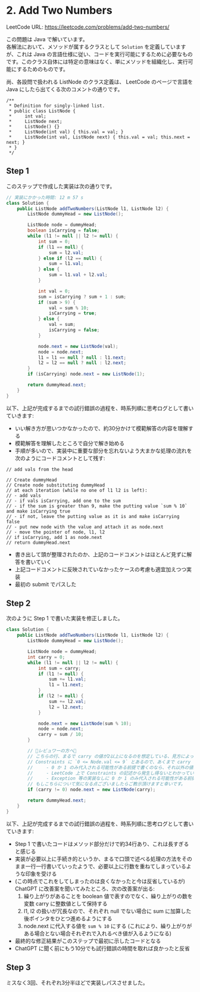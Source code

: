# 2. Add Two Numbers

LeetCode URL: https://leetcode.com/problems/add-two-numbers/

この問題は Java で解いています。  
各解法において、メソッドが属するクラスとして `Solution` を定義していますが、これは Java の言語仕様に従い、コードを実行可能にするために必要なものです。このクラス自体には特定の意味はなく、単にメソッドを組織化し、実行可能にするためのものです。

尚、各設問で扱われる ListNode のクラス定義は、 LeetCode のページで言語を Java にしたら出てくる次のコメントの通りです。

```
/**
 * Definition for singly-linked list.
 * public class ListNode {
 *     int val;
 *     ListNode next;
 *     ListNode() {}
 *     ListNode(int val) { this.val = val; }
 *     ListNode(int val, ListNode next) { this.val = val; this.next = next; }
 * }
 */
```

## Step 1

このステップで作成した実装は次の通りです。

```java
// 実装にかかった時間: 12 m 57 s
class Solution {
    public ListNode addTwoNumbers(ListNode l1, ListNode l2) {
        ListNode dummyHead = new ListNode();

        ListNode node = dummyHead;
        boolean isCarrying = false;
        while (l1 != null || l2 != null) {
            int sum = 0;
            if (l1 == null) {
                sum = l2.val;
            } else if (l2 == null) {
                sum = l1.val;
            } else {
                sum = l1.val + l2.val;
            }

            int val = 0;
            sum = isCarrying ? sum + 1 : sum;
            if (sum > 9) {
                val = sum % 10;
                isCarrying = true;
            } else {
                val = sum;
                isCarrying = false;
            }

            node.next = new ListNode(val);
            node = node.next;
            l1 = l1 == null ? null : l1.next;
            l2 = l2 == null ? null : l2.next;
        }
        if (isCarrying) node.next = new ListNode(1);

        return dummyHead.next;
    }
}
```

以下、上記が完成するまでの試行錯誤の過程を、時系列順に思考ログとして書いていきます:

- いい解き方が思いつかなかったので、約30分かけて模範解答の内容を理解する
- 模範解答を理解したところで自分で解き始める
- 手順が多いので、実装中に重要な部分を忘れないよう大まかな処理の流れを次のようにコードコメントとして残す:

```
// add vals from the head

// Create dummyHead
// Create node substituting dummyHead
// at each iteration (while no one of l1 l2 is left):
// - add vals
// - if vals isCarrying, add one to the sum
// - if the sum is greater than 9, make the putting value `sum % 10` and make isCarrying true
// - if not, leave the putting value as it is and make isCarrying false
// - put new node with the value and attach it as node.next
// - move the pointer of node, l1, l2
// if isCarrying, add 1 as node.next
// return dummyHead.next
```

- 書き出して頭が整理されたのか、上記のコードコメントはほとんど見ずに解答を書いていく
- 上記コードコメントに反映されていなかったケースの考慮も適宜加えつつ実装
- 最初の submit でパスした

## Step 2

次のように Step 1 で書いた実装を修正しました。

```java
class Solution {
    public ListNode addTwoNumbers(ListNode l1, ListNode l2) {
        ListNode dummyHead = new ListNode();

        ListNode node = dummyHead;
        int carry = 0;
        while (l1 != null || l2 != null) {
            int sum = carry;
            if (l1 != null) {
                sum += l1.val;
                l1 = l1.next;
            }
            if (l2 != null) {
                sum += l2.val;
                l2 = l2.next;
            }

            node.next = new ListNode(sum % 10);
            node = node.next;
            carry = sum / 10;
        }

        // 🚨レビュワーの方へ🚨
        // こちらの行、まるで carry の値が2以上になるのを想定している、見方によっては許容しているかのような印象を与える実装になっているかと思います。
        // Constraints に `0 <= Node.val <= 9` とあるので、あくまで carry には 0 か 1 のみ代入される可能性があるという前提の実装にしようか悩んだのですが、次の理由によりひとまずこの実装にしています:
        //     - 0 か 1 のみ代入される可能性がある前提で書くのなら、それ以外の値が入った際に Exception を投げるといった処理も合わせて書くべきだと思う
        //     - LeetCode 上で Constraints の記述から発生し得ないとわかっているものを Exception として宣言したくない
        //     - Exception 等の実装なしに 0 か 1 のみ代入される可能性がある前提で書くのは中途半端に感じるので、そもそもこの前提を反映させないのが、 LeetCode 上で書くのであれば、最も筋のいい選択に思える
        // もしこちらについて気になる点ございましたらご教示頂けますと幸いです。
        if (carry != 0) node.next = new ListNode(carry);

        return dummyHead.next;
    }
}
```

以下、上記が完成するまでの試行錯誤の過程を、時系列順に思考ログとして書いていきます:

- Step 1 で書いたコードはメソッド部分だけで約34行あり、これは長すぎると感じる
- 実装が必要以上に手続き的というか、まるで口頭で述べる処理の方法をそのまま一行一行書いていったようで、必要以上に行数を重ねてしまっているような印象を受ける
- (この時点でこれをしてしまったのは良くなかったと今は反省しているが) ChatGPT に改善案を聞いてみたところ、次の改善案が出る:
    1. 繰り上がりがあることを boolean 値で表すのでなく、繰り上がりの数を変数 carry に整数値として保持する
    2. l1, l2 の扱いが冗長なので、それぞれ null でない場合に sum に加算した後ポインタをひとつ進めるようにする
    3. node.next に代入する値を `sum % 10` にする (これにより、繰り上がりがある場合とない場合それぞれで入れるべき値が入るようになる) 
- 最終的な修正結果がこのステップで最初に示したコードとなる
- ChatGPT に聞く前にもう10分でも試行錯誤の時間を取れば良かったと反省

## Step 3

ミスなく3回、それぞれ3分半ほどで実装しパスさせました。
